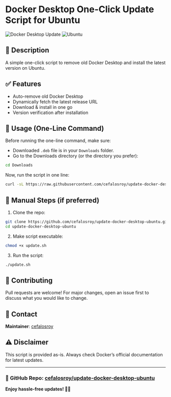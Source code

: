# Docker Desktop One-Click Update Script for Ubuntu

![Docker Desktop Update](https://img.shields.io/badge/Docker%20Desktop-Update%20Script-blue?logo=docker)
![Ubuntu](https://img.shields.io/badge/Ubuntu-Supported-orange?logo=ubuntu)

## 📜 Description
A simple one-click script to remove old Docker Desktop and install the latest version on Ubuntu.

## ✅ Features
- Auto-remove old Docker Desktop
- Dynamically fetch the latest release URL
- Download & install in one go
- Version verification after installation

## 🚀 Usage (One-Line Command)
Before running the one-line command, make sure:
- Downloaded `.deb` file is in your `Downloads` folder.
- Go to the Downloads directory (or the directory you prefer):
```bash
cd Downloads
```
Now, run the script in one line:
```bash
curl -sL https://raw.githubusercontent.com/cefalosroy/update-docker-desktop-ubuntu/main/update.sh | bash
```

## 🔎 Manual Steps (if preferred)
1. Clone the repo:
```bash
git clone https://github.com/cefalosroy/update-docker-desktop-ubuntu.git
cd update-docker-desktop-ubuntu
```
2. Make script executable:
```bash
chmod +x update.sh
```
3. Run the script:
```bash
./update.sh
```

## 🤝 Contributing
Pull requests are welcome! For major changes, open an issue first to discuss what you would like to change.

## 📧 Contact
**Maintainer**: [cefalosroy](https://github.com/cefalosroy)

## ⚠ Disclaimer
This script is provided as-is. Always check Docker’s official documentation for latest updates.

---

### 🔗 **GitHub Repo:** [cefalosroy/update-docker-desktop-ubuntu](https://github.com/cefalosroy/update-docker-desktop-ubuntu)

**Enjoy hassle-free updates! 🚀🐳**